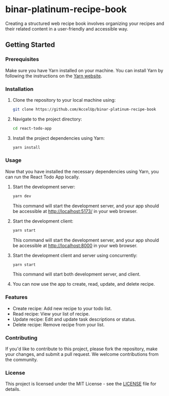 # binar-platinum-recipe-book

Creating a structured web recipe book involves organizing your recipes and their related content in a user-friendly and accessible way.

## Getting Started

### Prerequisites

Make sure you have Yarn installed on your machine. You can install Yarn by following the instructions on the [Yarn website](https://classic.yarnpkg.com/en/docs/install).

### Installation

1. Clone the repository to your local machine using:

   ```bash
   git clone https://github.com/AccelUp/binar-platinum-recipe-book
   ```

2. Navigate to the project directory:

   ```bash
   cd react-todo-app
   ```

3. Install the project dependencies using Yarn:

   ```bash
   yarn install
   ```

### Usage

Now that you have installed the necessary dependencies using Yarn, you can run the React Todo App locally.

1. Start the development server:

   ```bash
   yarn dev
   ```

   This command will start the development server, and your app should be accessible at [http://localhost:5173/](http://localhost:5173/) in your web browser.

2. Start the development client:

   ```bash
   yarn start
   ```

   This command will start the development server, and your app should be accessible at [http://localhost:8000](http://localhost:8000) in your web browser.

3. Start the development client and server using concurrently:

   ```bash
   yarn start
   ```

   This command will start both development server, and client.

4. You can now use the app to create, read, update, and delete recipe.

### Features

- Create recipe: Add new recipe to your todo list.
- Read recipe: View your list of recipe.
- Update recipe: Edit and update task descriptions or status.
- Delete recipe: Remove recipe from your list.

### Contributing

If you'd like to contribute to this project, please fork the repository, make your changes, and submit a pull request. We welcome contributions from the community.

### License

This project is licensed under the MIT License - see the [LICENSE](LICENSE) file for details.
